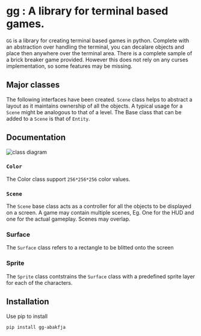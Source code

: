 # gg : A library for terminal based games.

`GG` is a library for creating terminal based games in python. 
Complete with an abstraction over handling the terminal, you can decalare objects
and place then anywhere over the terminal area. There is a complete sample of a brick
breaker game provided. However this does not rely on any curses implementation, so some features may be missing.

## Major classes
The following interfaces have been created. `Scene` class helps to abstract a layout
as it maintains ownership of all the objects. A typical usage for a `Scene` might be analogous to 
that of a level. The Base class that can be added to a `Scene` is that of `Entity`. 

## Documentation
![class diagram](https://i.imgur.com/qaYpdbd.png)
### `Color`
The Color class support `256*256*256` color values.
### `Scene`
The `Scene` base class acts as a controller for all the objects to be displayed on a screen.
A game may contain multiple scenes, Eg. One for the HUD and one for the actual gameplay. Scenes may overlap.
### Surface
The `Surface` class refers to a rectangle to be blitted onto the screen
### Sprite
The `Sprite` class contstrains the `Surface` class with a predefined sprite layer for each of the characters.

## Installation
Use pip to install
```bash
pip install gg-abakfja
```